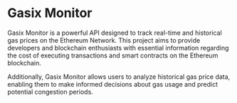 # Gasix Monitor
Gasix Monitor is a powerful API designed to track real-time and historical gas prices on the Ethereum Network. This project aims to provide developers and blockchain enthusiasts with essential information regarding the cost of executing transactions and smart contracts on the Ethereum blockchain.

Additionally, Gasix Monitor allows users to analyze historical gas price data, enabling them to make informed decisions about gas usage and predict potential congestion periods.
